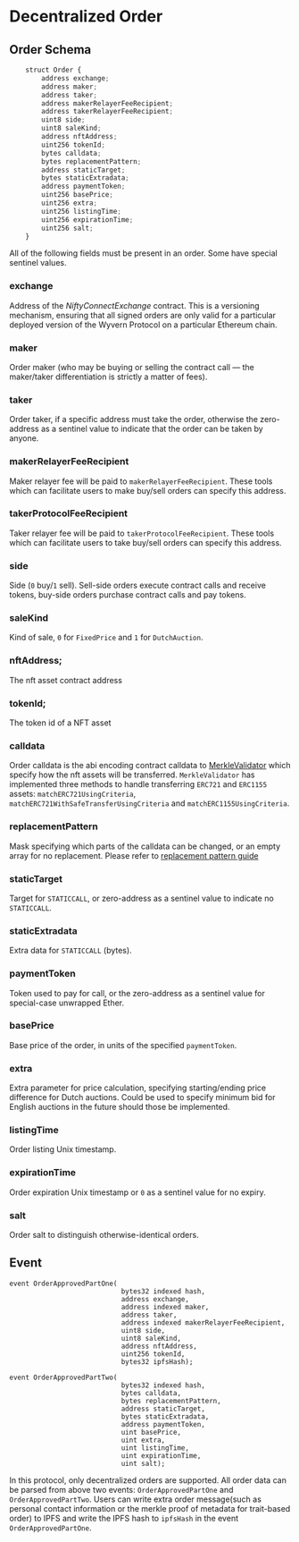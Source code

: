 # Decentralized Order

## Order Schema

```js
    struct Order {
        address exchange;
        address maker;
        address taker;
        address makerRelayerFeeRecipient;
        address takerRelayerFeeRecipient;
        uint8 side;
        uint8 saleKind;
        address nftAddress;
        uint256 tokenId;
        bytes calldata;
        bytes replacementPattern;
        address staticTarget;
        bytes staticExtradata;
        address paymentToken;
        uint256 basePrice;
        uint256 extra;
        uint256 listingTime;
        uint256 expirationTime;
        uint256 salt;
    }
```

All of the following fields must be present in an order. Some have special sentinel values.
### exchange
Address of the *NiftyConnectExchange* contract. This is a versioning mechanism, ensuring that all signed orders are only valid for a particular deployed version of the Wyvern Protocol on a particular Ethereum chain.
### maker
Order maker (who may be buying or selling the contract call — the maker/taker differentiation is strictly a matter of fees).
### taker
Order taker, if a specific address must take the order, otherwise the zero-address as a sentinel value to indicate that the order can be taken by anyone.
### makerRelayerFeeRecipient
Maker relayer fee will be paid to `makerRelayerFeeRecipient`. These tools which can facilitate users to make buy/sell orders can specify this address.
### takerProtocolFeeRecipient
Taker relayer fee will be paid to `takerProtocolFeeRecipient`. These tools which can facilitate users to take buy/sell orders can specify this address.
### side
Side (`0` buy/`1` sell). Sell-side orders execute contract calls and receive tokens, buy-side orders purchase contract calls and pay tokens.
### saleKind
Kind of sale, `0` for `FixedPrice` and `1` for `DutchAuction`.
### nftAddress;
The nft asset contract address
### tokenId;
The token id of a NFT asset
### calldata
Order calldata is the abi encoding contract calldata to [MerkleValidator](https://github.com/NiftyConnect/NiftyConnect-Contracts/blob/main/contracts/MerkleValidator.sol) which specify how the nft assets will be transferred. `MerkleValidator` has implemented three methods to handle transferring `ERC721` and `ERC1155` assets: `matchERC721UsingCriteria`, `matchERC721WithSafeTransferUsingCriteria` and `matchERC1155UsingCriteria`.
### replacementPattern
Mask specifying which parts of the calldata can be changed, or an empty array for no replacement. Please refer to [replacement pattern guide](./replacement-pattern-guide.md)
### staticTarget
Target for `STATICCALL`, or zero-address as a sentinel value to indicate no `STATICCALL`.
### staticExtradata
Extra data for `STATICCALL` (bytes).
### paymentToken
Token used to pay for call, or the zero-address as a sentinel value for special-case unwrapped Ether.
### basePrice
Base price of the order, in units of the specified `paymentToken`.
### extra
Extra parameter for price calculation, specifying starting/ending price difference for Dutch auctions. Could be used to specify minimum bid for English auctions in the future should those be implemented.
### listingTime
Order listing Unix timestamp.
### expirationTime
Order expiration Unix timestamp or `0` as a sentinel value for no expiry.
### salt
Order salt to distinguish otherwise-identical orders.

## Event

```
event OrderApprovedPartOne(
                            bytes32 indexed hash, 
                            address exchange, 
                            address indexed maker, 
                            address taker, 
                            address indexed makerRelayerFeeRecipient, 
                            uint8 side, 
                            uint8 saleKind, 
                            address nftAddress, 
                            uint256 tokenId, 
                            bytes32 ipfsHash);
                            
event OrderApprovedPartTwo(
                            bytes32 indexed hash, 
                            bytes calldata, 
                            bytes replacementPattern, 
                            address staticTarget, 
                            bytes staticExtradata, 
                            address paymentToken, 
                            uint basePrice, 
                            uint extra, 
                            uint listingTime, 
                            uint expirationTime, 
                            uint salt);

```

In this protocol, only decentralized orders are supported. All order data can be parsed from above two events: `OrderApprovedPartOne` and `OrderApprovedPartTwo`. Users can write extra order message(such as personal contact information or the merkle proof of metadata for trait-based order) to IPFS and write the IPFS hash to `ipfsHash` in the event `OrderApprovedPartOne`.
